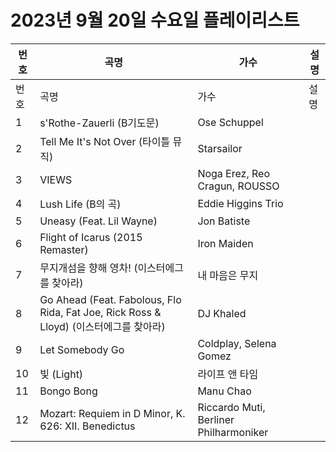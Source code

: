 # 2023년 9월 20일 수요일 플레이리스트

| 번호 | 곡명 | 가수 | 설명 |
|------|------|------|------|
| 번호 | 곡명 | 가수 | 설명 |
| 1 | s'Rothe-Zauerli (B기도문) | Ose Schuppel |  |
| 2 | Tell Me It's Not Over (타이틀 뮤직) | Starsailor |  |
| 3 | VIEWS | Noga Erez, Reo Cragun, ROUSSO |  |
| 4 | Lush Life (B의 곡) | Eddie Higgins Trio |  |
| 5 | Uneasy (Feat. Lil Wayne) | Jon Batiste |  |
| 6 | Flight of Icarus (2015 Remaster) | Iron Maiden |  |
| 7 | 무지개섬을 향해 영차! (이스터에그를 찾아라) | 내 마음은 무지 |  |
| 8 | Go Ahead (Feat. Fabolous, Flo Rida, Fat Joe, Rick Ross & Lloyd) (이스터에그를 찾아라) | DJ Khaled |  |
| 9 | Let Somebody Go | Coldplay, Selena Gomez |  |
| 10 | 빛 (Light) | 라이프 앤 타임 |  |
| 11 | Bongo Bong | Manu Chao |  |
| 12 | Mozart: Requiem in D Minor, K. 626: XII. Benedictus | Riccardo Muti, Berliner Philharmoniker |  |
